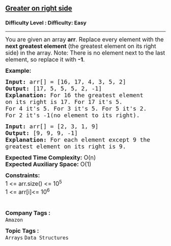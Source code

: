 <h2><a href="https://www.geeksforgeeks.org/problems/greater-on-right-side4305/1?page=3&difficulty%255B%255D=-1&category%255B%255D=Arrays&sortBy=submissions">Greater on right side</a></h2><h3>Difficulty Level : Difficulty: Easy</h3><hr><div class="problems_problem_content__Xm_eO"><p><span style="font-size: 18px;">You are given an array <strong>a</strong><strong>rr</strong>. Replace every element with the <strong>next greatest element</strong> (the greatest element on its right side) in the array. Note: There is no element next to the last element, so replace it with <strong>-1</strong>.</span></p>
<p><span style="font-size: 18px;"><strong>Example:</strong></span></p>
<pre><span style="font-size: 18px;"><strong>Input: </strong>arr[] = [16, 17, 4, 3, 5, 2]
<strong>Output: </strong>[17, 5, 5, 5, 2, -1]
<strong>Explanation:</strong> For 16 the greatest element 
on its right is 17. For 17 it's 5. 
For 4 it's 5. For 3 it's 5. For 5 it's 2. 
For 2 it's -1(no element to its right). <br></span></pre>
<pre><span style="font-size: 18px;"><strong>Input: </strong>arr[] = [2, 3, 1, 9]
<strong>Output: </strong>[9, 9, 9, -1]
<strong>Explanation: </strong>For each element except 9 the
greatest element on its right is 9.<br></span></pre>
<p><span style="font-size: 18px;"><strong>Expected Time Complexity:</strong> O(n)<br><strong>Expected Auxiliary Space:</strong>&nbsp;O(1)</span></p>
<p><span style="font-size: 18px;"><strong>Constraints:</strong><br>1 &lt;= arr.size() &lt;= 10<sup>5</sup><br>1 &lt;= arr[i]&lt;= 10<sup>6</sup></span></p>
<p>&nbsp;</p></div><p><span style=font-size:18px><strong>Company Tags : </strong><br><code>Amazon</code>&nbsp;<br><p><span style=font-size:18px><strong>Topic Tags : </strong><br><code>Arrays</code>&nbsp;<code>Data Structures</code>&nbsp;
